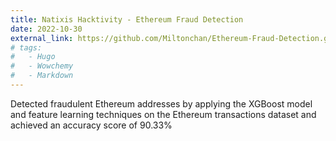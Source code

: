 ```yaml
---
title: Natixis Hacktivity - Ethereum Fraud Detection
date: 2022-10-30
external_link: https://github.com/Miltonchan/Ethereum-Fraud-Detection.git
# tags:
#   - Hugo
#   - Wowchemy
#   - Markdown
---
```


Detected fraudulent Ethereum addresses by applying the XGBoost model and feature learning techniques on the Ethereum transactions dataset and achieved an accuracy score of 90.33%

<!--more-->